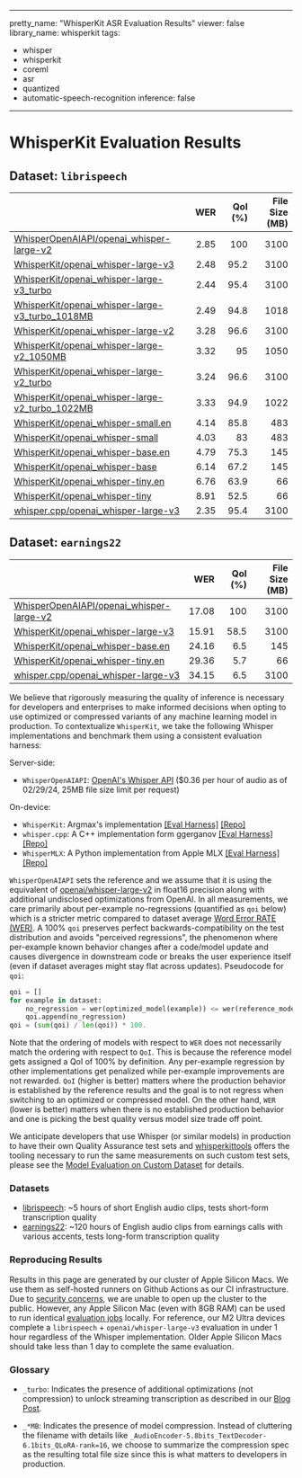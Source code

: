 
---
pretty_name: "WhisperKit ASR Evaluation Results"
viewer: false
library_name: whisperkit
tags:
- whisper
- whisperkit
- coreml
- asr
- quantized
- automatic-speech-recognition
inference: false
---
# WhisperKit Evaluation Results



## Dataset: `librispeech`

|                                                                                                                                                                            |   WER |   QoI (%) |   File Size (MB) |
|:---------------------------------------------------------------------------------------------------------------------------------------------------------------------------|------:|----------:|-----------------:|
| [WhisperOpenAIAPI/openai_whisper-large-v2](https://hf.co/datasets/argmaxinc/whisperkit-evals/tree/main/WhisperOpenAIAPI/openai_whisper-large-v2/librispeech)               |  2.85 |     100   |             3100 |
| [WhisperKit/openai_whisper-large-v3](https://hf.co/datasets/argmaxinc/whisperkit-evals/tree/main/WhisperKit/openai_whisper-large-v3/librispeech)                           |  2.48 |      95.2 |             3100 |
| [WhisperKit/openai_whisper-large-v3_turbo](https://hf.co/datasets/argmaxinc/whisperkit-evals/tree/main/WhisperKit/openai_whisper-large-v3_turbo/librispeech)               |  2.44 |      95.4 |             3100 |
| [WhisperKit/openai_whisper-large-v3_turbo_1018MB](https://hf.co/datasets/argmaxinc/whisperkit-evals/tree/main/WhisperKit/openai_whisper-large-v3_turbo_1018MB/librispeech) |  2.49 |      94.8 |             1018 |
| [WhisperKit/openai_whisper-large-v2](https://hf.co/datasets/argmaxinc/whisperkit-evals/tree/main/WhisperKit/openai_whisper-large-v2/librispeech)                           |  3.28 |      96.6 |             3100 |
| [WhisperKit/openai_whisper-large-v2_1050MB](https://hf.co/datasets/argmaxinc/whisperkit-evals/tree/main/WhisperKit/openai_whisper-large-v2_1050MB/librispeech)             |  3.32 |      95   |             1050 |
| [WhisperKit/openai_whisper-large-v2_turbo](https://hf.co/datasets/argmaxinc/whisperkit-evals/tree/main/WhisperKit/openai_whisper-large-v2_turbo/librispeech)               |  3.24 |      96.6 |             3100 |
| [WhisperKit/openai_whisper-large-v2_turbo_1022MB](https://hf.co/datasets/argmaxinc/whisperkit-evals/tree/main/WhisperKit/openai_whisper-large-v2_turbo_1022MB/librispeech) |  3.33 |      94.9 |             1022 |
| [WhisperKit/openai_whisper-small.en](https://hf.co/datasets/argmaxinc/whisperkit-evals/tree/main/WhisperKit/openai_whisper-small.en/librispeech)                           |  4.14 |      85.8 |              483 |
| [WhisperKit/openai_whisper-small](https://hf.co/datasets/argmaxinc/whisperkit-evals/tree/main/WhisperKit/openai_whisper-small/librispeech)                                 |  4.03 |      83   |              483 |
| [WhisperKit/openai_whisper-base.en](https://hf.co/datasets/argmaxinc/whisperkit-evals/tree/main/WhisperKit/openai_whisper-base.en/librispeech)                             |  4.79 |      75.3 |              145 |
| [WhisperKit/openai_whisper-base](https://hf.co/datasets/argmaxinc/whisperkit-evals/tree/main/WhisperKit/openai_whisper-base/librispeech)                                   |  6.14 |      67.2 |              145 |
| [WhisperKit/openai_whisper-tiny.en](https://hf.co/datasets/argmaxinc/whisperkit-evals/tree/main/WhisperKit/openai_whisper-tiny.en/librispeech)                             |  6.76 |      63.9 |               66 |
| [WhisperKit/openai_whisper-tiny](https://hf.co/datasets/argmaxinc/whisperkit-evals/tree/main/WhisperKit/openai_whisper-tiny/librispeech)                                   |  8.91 |      52.5 |               66 |
| [whisper.cpp/openai_whisper-large-v3](https://hf.co/datasets/argmaxinc/whisperkit-evals/tree/main/whisper.cpp/openai_whisper-large-v3/librispeech)                         |  2.35 |      95.4 |             3100 |

## Dataset: `earnings22`

|                                                                                                                                                             |   WER |   QoI (%) |   File Size (MB) |
|:------------------------------------------------------------------------------------------------------------------------------------------------------------|------:|----------:|-----------------:|
| [WhisperOpenAIAPI/openai_whisper-large-v2](https://hf.co/datasets/argmaxinc/whisperkit-evals/tree/main/WhisperOpenAIAPI/openai_whisper-large-v2/earnings22) | 17.08 |     100   |             3100 |
| [WhisperKit/openai_whisper-large-v3](https://hf.co/datasets/argmaxinc/whisperkit-evals/tree/main/WhisperKit/openai_whisper-large-v3/earnings22)             | 15.91 |      58.5 |             3100 |
| [WhisperKit/openai_whisper-base.en](https://hf.co/datasets/argmaxinc/whisperkit-evals/tree/main/WhisperKit/openai_whisper-base.en/earnings22)               | 24.16 |       6.5 |              145 |
| [WhisperKit/openai_whisper-tiny.en](https://hf.co/datasets/argmaxinc/whisperkit-evals/tree/main/WhisperKit/openai_whisper-tiny.en/earnings22)               | 29.36 |       5.7 |               66 |
| [whisper.cpp/openai_whisper-large-v3](https://hf.co/datasets/argmaxinc/whisperkit-evals/tree/main/whisper.cpp/openai_whisper-large-v3/earnings22)           | 34.15 |       6.5 |             3100 |


We believe that rigorously measuring the quality of inference is necessary for developers and
enterprises to make informed decisions when opting to use optimized or compressed variants of
any machine learning model in production. To contextualize `WhisperKit`, we take the following Whisper
implementations and benchmark them using a consistent evaluation harness:

Server-side:
- `WhisperOpenAIAPI`: [OpenAI's Whisper API](https://platform.openai.com/docs/guides/speech-to-text) ($0.36 per hour of audio as of 02/29/24, 25MB file size limit per request)

On-device:
- `WhisperKit`: Argmax's implementation [[Eval Harness]](https://github.com/argmaxinc/whisperkittools/blob/main/whisperkit/pipelines.py#L100) [[Repo]](https://github.com/argmaxinc/WhisperKit)
- `whisper.cpp`: A C++ implementation form ggerganov [[Eval Harness]](https://github.com/argmaxinc/whisperkittools/blob/main/whisperkit/pipelines.py#L212) [[Repo]](https://github.com/ggerganov/whisper.cpp)
- `WhisperMLX`: A Python implementation from Apple MLX [[Eval Harness]](https://github.com/argmaxinc/whisperkittools/blob/main/whisperkit/pipelines.py#L338) [[Repo]](https://github.com/ml-explore/mlx-examples/blob/main/whisper/whisper/transcribe.py)

`WhisperOpenAIAPI` sets the reference and we assume that it is using the equivalent of [openai/whisper-large-v2](https://huggingface.co/openai/whisper-large-v2)
in float16 precision along with additional undisclosed optimizations from OpenAI. In all measurements, we care primarily about per-example no-regressions (quantified as `qoi` below)
which is a stricter metric compared to dataset average [Word Error RATE (WER)](https://en.wikipedia.org/wiki/Word_error_rate). A 100% `qoi` preserves perfect backwards-compatibility on the test distribution and avoids "perceived regressions", the phenomenon
where per-example known behavior changes after a code/model update and causes divergence in downstream code or breaks the user experience itself (even if dataset averages might stay flat
across updates). Pseudocode for `qoi`:

```python
qoi = []
for example in dataset:
    no_regression = wer(optimized_model(example)) <= wer(reference_model(example))
    qoi.append(no_regression)
qoi = (sum(qoi) / len(qoi)) * 100.
```

Note that the ordering of models with respect to `WER` does not necessarily match the ordering with respect to `QoI`. This is because the reference model gets assigned
a QoI of 100% by definition. Any per-example regression by other implementations get penalized while per-example improvements are not rewarded. `QoI` (higher is better) matters
where the production behavior is established by the reference results and the goal is to not regress when switching to an optimized or compressed model. On the other hand,
`WER` (lower is better) matters when there is no established production behavior and one is picking the best quality versus model size trade off point.

We anticipate developers that use Whisper (or similar models) in production to have their own Quality Assurance test sets and [whisperkittools](https://github.com/argmaxinc/whisperkittools) offers
the tooling necessary to run the same measurements on such custom test sets, please see the [Model Evaluation on Custom Dataset]((https://github.com/argmaxinc/whisperkittools)) for details.

### Datasets
- [librispeech](https://huggingface.co/datasets/argmaxinc/librispeech): ~5 hours of short English audio clips, tests short-form transcription quality
- [earnings22](https://huggingface.co/datasets/argmaxinc/earnings22): ~120 hours of English audio clips from earnings calls with various accents, tests long-form transcription quality

### Reproducing Results
Results in this page are generated by our cluster of Apple Silicon Macs. We use them as self-hosted runners on
Github Actions as our CI infrastructure. Due to [security concerns](https://docs.github.com/en/actions/security-guides/security-hardening-for-github-actions#hardening-for-self-hosted-runners),
we are unable to open up the cluster to the public. However, any Apple Silicon Mac (even with 8GB RAM) can be used to
run identical [evaluation jobs](#evaluation) locally. For reference, our M2 Ultra devices complete a `librispeech` + `openai/whisper-large-v3`
evaluation in under 1 hour regardless of the Whisper implementation. Older Apple Silicon Macs should take less than 1 day to complete the same evaluation.



### Glossary

- `_turbo`: Indicates the presence of additional optimizations (not compression) to unlock streaming transcription
as described in our [Blog Post](https://www.takeargmax.com/blog/whisperkit).

- `_*MB`: Indicates the presence of model compression. Instead of cluttering the filename with details like
`_AudioEncoder-5.8bits_TextDecoder-6.1bits_QLoRA-rank=16`, we choose to summarize the compression spec as the
resulting total file size since this is what matters to developers in production.


